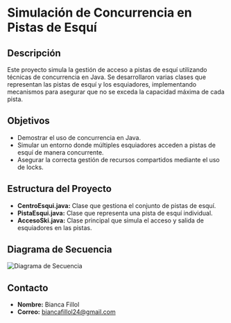# Simulación de Concurrencia en Pistas de Esquí

## Descripción
Este proyecto simula la gestión de acceso a pistas de esquí utilizando técnicas de concurrencia en Java. Se desarrollaron varias clases que representan las pistas de esquí y los esquiadores, implementando mecanismos para asegurar que no se exceda la capacidad máxima de cada pista.

## Objetivos
- Demostrar el uso de concurrencia en Java.
- Simular un entorno donde múltiples esquiadores acceden a pistas de esquí de manera concurrente.
- Asegurar la correcta gestión de recursos compartidos mediante el uso de locks.

## Estructura del Proyecto
- **CentroEsqui.java:** Clase que gestiona el conjunto de pistas de esquí.
- **PistaEsqui.java:** Clase que representa una pista de esquí individual.
- **AccesoSki.java:** Clase principal que simula el acceso y salida de esquiadores en las pistas.

## Diagrama de Secuencia
![Diagrama de Secuencia](https://github.com/biancafillol/Simulacion-Concurrencia-Pistas-Esqui-Java/assets/105023635/f33b6bc0-806c-4720-bc38-aa313c2ca18b)

## Contacto
- **Nombre:** Bianca Fillol
- **Correo:** biancafillol24@gmail.com

